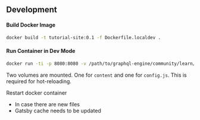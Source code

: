 ## Development

#### Build Docker Image
```bash
docker build -t tutorial-site:0.1 -f Dockerfile.localdev .
```

#### Run Container in Dev Mode

```bash
docker run -ti -p 8080:8080 -v /path/to/graphql-engine/community/learn/graphql-tutorials/tutorials/react-native-apollo/tutorial-site/content:/gatsby-gitbook-boilerplate/content -v /path/to/graphql-engine/community/learn/graphql-tutorials/tutorials/react-native-apollo/tutorial-site/config.js:/gatsby-gitbook-boilerplate/config.js tutorial-site:0.1
```

Two volumes are mounted. One for `content` and one for `config.js`. This is required for hot-reloading. 

Restart docker container
- In case there are new files
- Gatsby cache needs to be updated
